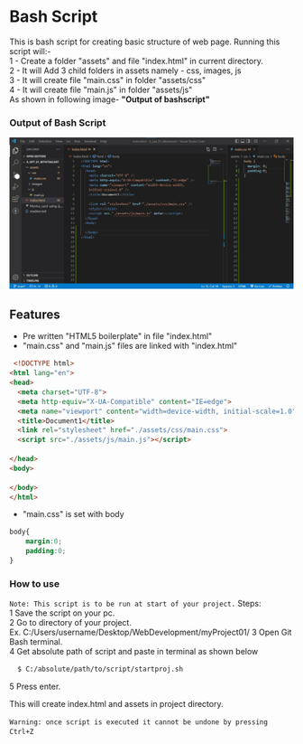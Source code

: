 
# Bash Script 

This is bash script for creating basic structure of web page.
Running this script will:- \
1 - Create a folder "assets" and file "index.html" in current directory.\
2 - It will Add 3 child folders in assets namely - css, images, js\
3 - It will create file "main.css" in folder "assets/css"\
4 - It will create file "main.js" in folder "assets/js"\
As shown in following image- **"Output of bashscript"**

### Output of Bash Script

![App Screenshot](https://raw.githubusercontent.com/std447/custom_bash_Script/main/bash_script.jpg?text=App+Screenshot+Here)


## Features


- Pre written "HTML5 boilerplate" in file "index.html"
- "main.css" and "main.js" files are linked with "index.html"

```html
 <!DOCTYPE html>
<html lang="en">
<head>
  <meta charset="UTF-8">
  <meta http-equiv="X-UA-Compatible" content="IE=edge">
  <meta name="viewport" content="width=device-width, initial-scale=1.0">
  <title>Document1</title>
  <link rel="stylesheet" href="./assets/css/main.css">
  <script src="./assets/js/main.js"></script>
 
</head>
<body>

</body>
</html>
```


- "main.css" is set with body
```css
body{
    margin:0;
    padding:0;
}
```

### How to use

`Note: This script is to be run at start of your project.`
Steps:  
1 Save the script on your pc.  
2 Go to directory of your project.  
    Ex. C:/Users/username/Desktop/WebDevelopment/myProject01/
3 Open Git Bash terminal.  
4 Get absolute path of script and paste in terminal as shown below

```bash
  $ C:/absolute/path/to/script/startproj.sh
```
5 Press enter.

This will create index.html and assets in project directory.

`Warning: once script is executed it cannot be undone by pressing Ctrl+Z`

